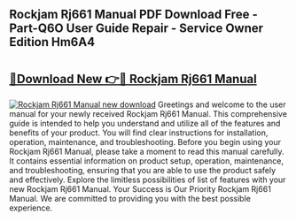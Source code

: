 ## Rockjam Rj661 Manual PDF Download Free - Part-Q6O User Guide Repair - Service Owner Edition Hm6A4

# <h2><a href="http://cf20365.oget.top/?id=Rockjam+Rj661+Manual">🔗Download New 👉🔴 Rockjam Rj661 Manual</a></h2>

[![Rockjam Rj661 Manual new download](https://i.imgur.com/5g1atiW.png)](http://cf20365.oget.top/?id=Rockjam+Rj661+Manual)
Greetings and welcome to the user manual for your newly received Rockjam Rj661 Manual. This comprehensive guide is intended to help you understand and utilize all of the features and benefits of your product. You will find clear instructions for installation, operation, maintenance, and troubleshooting. Before you begin using your Rockjam Rj661 Manual, please take a moment to read this manual carefully. It contains essential information on product setup, operation, maintenance, and troubleshooting, ensuring that you are able to use the product safely and effectively. Explore the limitless possibilities of list of features with your new Rockjam Rj661 Manual. Your Success is Our Priority Rockjam Rj661 Manual. We are committed to providing you with the best possible experience.
